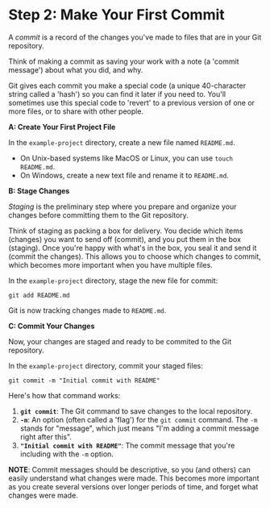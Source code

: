 # Step 2: Make Your First Commit

A _commit_ is a record of the changes you've made to files that are in your Git repository. 

Think of making a commit as saving your work with a note (a 'commit message') about what you did, and why. 

Git gives each commit you make a special code (a unique 40-character string called a 'hash') so you can find it later if you need to. You'll sometimes use this special code to 'revert' to a previous version of one or more files, or to share with other people.

**A: Create Your First Project File**

In the `example-project` directory, create a new file named `README.md`.

* On Unix-based systems like MacOS or Linux, you can use `touch README.md`.
* On Windows, create a new text file and rename it to `README.md`.

**B: Stage Changes**

_Staging_ is the preliminary step where you prepare and organize your changes before committing them to the Git repository. 

Think of staging as packing a box for delivery. You decide which items (changes) you want to send off (commit), and you put them in the box (staging). Once you're happy with what's in the box, you seal it and send it (commit the changes). This allows you to choose which changes to commit, which becomes more important when you have multiple files.

In the `example-project` directory, stage the new file for commit:

`git add README.md`

Git is now tracking changes made to `README.md`.

**C: Commit Your Changes**

Now, your changes are staged and ready to be commited to the Git repository.

In the `example-project` directory, commit your staged files:

`git commit -m "Initial commit with README"`

Here's how that command works:

1.  **`git commit`**: The Git command to save changes to the local repository. 
2.  **`-m`**: An option (often called a 'flag') for the `git commit` command. The `-m` stands for "message", which just means "I'm adding a commit message right after this".
3.  **`"Initial commit with README"`**: The commit message that you're including with the `-m` option. 

  **NOTE**: Commit messages should be descriptive, so you (and others) can easily understand what changes were made. This becomes more important as you create several versions over longer periods of time, and forget what changes were made.

<div style="page-break-after: always; break-after: page;"></div>
